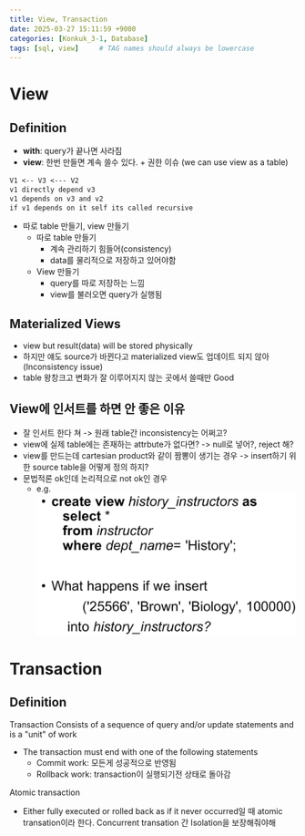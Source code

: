 ```yaml
---
title: View, Transaction
date: 2025-03-27 15:11:59 +9000
categories: [Konkuk_3-1, Database]
tags: [sql, view]     # TAG names should always be lowercase
---
```


View
==
Definition
--
- **with**: query가 끝나면 사라짐
- **view**: 한번 만들면 계속 쓸수 있다. + 권한 이슈 (we can use view as a table)
``` 
V1 <-- V3 <--- V2
v1 directly depend v3
v1 depends on v3 and v2
if v1 depends on it self its called recursive
```
- 따로 table 만들기, view 만들기
  - 따로 table 만들기
    - 계속 관리하기 힘들어(consistency)
    - data를 물리적으로 저장하고 있어야함
  - View 만들기
    - query를 따로 저장하는 느낌
    - view를 불러오면 query가 실행됨

Materialized Views
--
- view but result(data) will be stored physically
- 하지만 얘도 source가 바뀐다고 materialized view도 업데이트 되지 않아(Inconsistency issue)
- table 왕창크고 변화가 잘 이루어지지 않는 곳에서 쓸때만 Good

View에 인서트를 하면 안 좋은 이유
--
- 잘 인서트 한다 쳐 -> 원래 table간 inconsistency는 어쩌고?
- view에 실제 table에는 존재하는 attrbute가 없다면? -> null로 넣어?, reject 해?
- view를 만드는데 cartesian product와 같이 짬뽕이 생기는 경우 -> insert하기 위한 source table을 어떻게 정의 하지?
- 문법적론 ok인데 논리적으로 not ok인 경우
  - e.g. ![No-View-Insert.png](../assets/Konkuk_3-1/Database/No-View-Insert.png)

Transaction
==
Definition
--
Transaction Consists of a sequence of query and/or update statements and is a "unit" of work
- The transaction must end with one of the following statements
  - Commit work: 모든게 성공적으로 반영됨
  - Rollback work: transaction이 실행되기전 상태로 돌아감

Atomic transaction
- Either fully executed or rolled back as if it never occurred일 때 atomic transation이라 한다.
Concurrent transation 간 Isolation을 보장해줘야해
